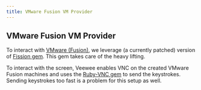 ```yaml
---
title: VMware Fusion VM Provider
---
```

## VMware Fusion VM Provider

To interact with [VMware (Fusion)](http://www.vmware.com/products/fusion/), we leverage (a currently patched) version of [Fission gem](https://github.com/thbishop/fission). This gem takes care of the heavy lifting.

To interact with the screen, Veewee enables VNC on the created VMware Fusion machines
and uses the [Ruby-VNC gem](http://code.google.com/p/ruby-vnc/) to send the keystrokes. Sending keystrokes too fast is a problem for this setup as well.
